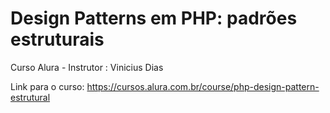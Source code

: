 # Design Patterns em PHP: padrões estruturais

Curso Alura - Instrutor : Vinicius Dias

Link para o curso: https://cursos.alura.com.br/course/php-design-pattern-estrutural
